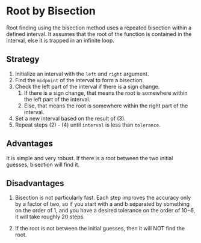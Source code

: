 # Root by Bisection

Root finding using the bisection method uses a repeated bisection within a defined interval.
It assumes that the root of the function is contained in the interval, else it is trapped in an infinite loop.

## Strategy

1. Initialize an interval with the `left` and `right` argument.
2. Find the `midpoint` of the interval to form a bisection.
3. Check the left part of the interval if there is a sign change.
   1. If there is a sign change, that means the root is somewhere within the left part of the interval.
   2. Else, that means the root is somewhere within the right part of the interval.
4. Set a new interval based on the result of (3).
5. Repeat steps (2) - (4) until `interval` is less than `tolerance`.

## Advantages

It is simple and very robust. If there is a root between the two initial guesses, bisection will find it.

## Disadvantages

1. Bisection is not particularly fast. Each step improves the accuracy only by a factor of two,
   so if you start with a and b separated by something on the order of 1, and
   you have a desired tolerance on the order of 10−6, it will take roughly 20 steps.

2. If the root is not between the initial guesses, then it will NOT find the root.
